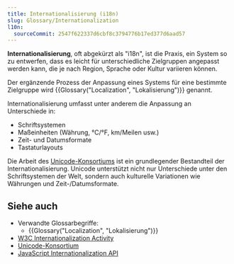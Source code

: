 ```yaml
---
title: Internationalisierung (i18n)
slug: Glossary/Internationalization
l10n:
  sourceCommit: 2547f622337d6cbf8c3794776b17ed377d6aad57
---
```


**Internationalisierung**, oft abgekürzt als "i18n", ist die Praxis, ein System so zu entwerfen, dass es leicht für unterschiedliche Zielgruppen angepasst werden kann, die je nach Region, Sprache oder Kultur variieren können.

Der ergänzende Prozess der Anpassung eines Systems für eine bestimmte Zielgruppe wird {{Glossary("Localization", "Lokalisierung")}} genannt.

Internationalisierung umfasst unter anderem die Anpassung an Unterschiede in:

- Schriftsystemen
- Maßeinheiten (Währung, °C/°F, km/Meilen usw.)
- Zeit- und Datumsformate
- Tastaturlayouts

Die Arbeit des [Unicode-Konsortiums](https://home.unicode.org/) ist ein grundlegender Bestandteil der Internationalisierung. Unicode unterstützt nicht nur Unterschiede unter den Schriftsystemen der Welt, sondern auch kulturelle Variationen wie Währungen und Zeit-/Datumsformate.

## Siehe auch

- Verwandte Glossarbegriffe:
  - {{Glossary("Localization", "Lokalisierung")}}
- [W3C Internationalization Activity](https://www.w3.org/International/)
- [Unicode-Konsortium](https://home.unicode.org/)
- [JavaScript Internationalization API](/de/docs/Web/JavaScript/Reference/Global_Objects/Intl)
